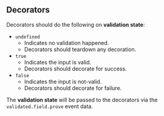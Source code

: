 ## Decorators

Decorators should do the following on **validation state**:
- `undefined`
	- Indicates no validation happened.
	- Decorators should teardown any decoration.
- `true`
	- Indicates the input is valid.
	- Decorators should decorate for success.
- `false`
	- Indicates the input is not-valid.
	- Decorators should decorate for failure.

The **validation state** will be passed to the decorators via the `validated.field.prove` event data. 
